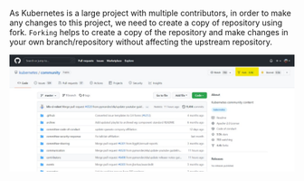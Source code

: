  As Kubernetes is a large project with multiple contributors, in order to make any changes to this project, we need to create a copy of repository using fork. `Forking` helps to create a copy of the repository and make changes in your own branch/repository without affecting the upstream repository.

 ![Forking](./assets/fork.png)